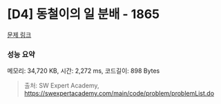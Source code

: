 # [D4] 동철이의 일 분배 - 1865 

[문제 링크](https://swexpertacademy.com/main/code/problem/problemDetail.do?contestProbId=AV5LuHfqDz8DFAXc) 

### 성능 요약

메모리: 34,720 KB, 시간: 2,272 ms, 코드길이: 898 Bytes



> 출처: SW Expert Academy, https://swexpertacademy.com/main/code/problem/problemList.do